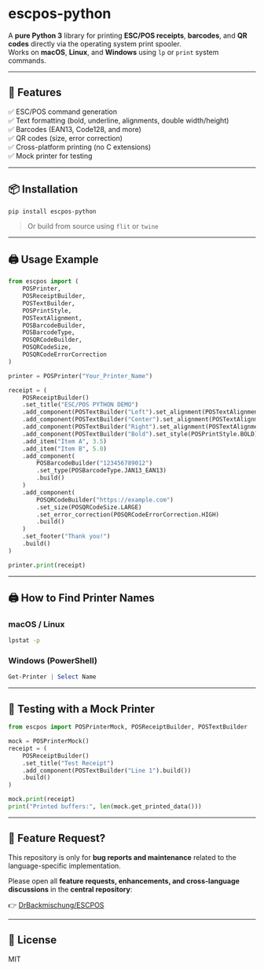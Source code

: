 # escpos-python

A **pure Python 3** library for printing **ESC/POS receipts**, **barcodes**, and **QR codes** directly via the operating system print spooler.  
Works on **macOS**, **Linux**, and **Windows** using `lp` or `print` system commands.

---

## 🚀 Features

✅ ESC/POS command generation  
✅ Text formatting (bold, underline, alignments, double width/height)  
✅ Barcodes (EAN13, Code128, and more)  
✅ QR codes (size, error correction)  
✅ Cross-platform printing (no C extensions)  
✅ Mock printer for testing

---

## 📦 Installation

```bash
pip install escpos-python
```

> Or build from source using `flit` or `twine`

---

## 🖨️ Usage Example

```python
from escpos import (
    POSPrinter,
    POSReceiptBuilder,
    POSTextBuilder,
    POSPrintStyle,
    POSTextAlignment,
    POSBarcodeBuilder,
    POSBarcodeType,
    POSQRCodeBuilder,
    POSQRCodeSize,
    POSQRCodeErrorCorrection
)

printer = POSPrinter("Your_Printer_Name")

receipt = (
    POSReceiptBuilder()
    .set_title("ESC/POS PYTHON DEMO")
    .add_component(POSTextBuilder("Left").set_alignment(POSTextAlignment.LEFT).build())
    .add_component(POSTextBuilder("Center").set_alignment(POSTextAlignment.CENTER).build())
    .add_component(POSTextBuilder("Right").set_alignment(POSTextAlignment.RIGHT).build())
    .add_component(POSTextBuilder("Bold").set_style(POSPrintStyle.BOLD).build())
    .add_item("Item A", 3.5)
    .add_item("Item B", 5.0)
    .add_component(
        POSBarcodeBuilder("123456789012")
        .set_type(POSBarcodeType.JAN13_EAN13)
        .build()
    )
    .add_component(
        POSQRCodeBuilder("https://example.com")
        .set_size(POSQRCodeSize.LARGE)
        .set_error_correction(POSQRCodeErrorCorrection.HIGH)
        .build()
    )
    .set_footer("Thank you!")
    .build()
)

printer.print(receipt)
```

---

## 🖨️ How to Find Printer Names

### macOS / Linux
```bash
lpstat -p
```

### Windows (PowerShell)
```powershell
Get-Printer | Select Name
```

---

## 🧪 Testing with a Mock Printer

```python
from escpos import POSPrinterMock, POSReceiptBuilder, POSTextBuilder

mock = POSPrinterMock()
receipt = (
    POSReceiptBuilder()
    .set_title("Test Receipt")
    .add_component(POSTextBuilder("Line 1").build())
    .build()
)

mock.print(receipt)
print("Printed buffers:", len(mock.get_printed_data()))
```

---

## 📣 Feature Request?

This repository is only for **bug reports and maintenance** related to the language-specific implementation.

Please open all **feature requests, enhancements, and cross-language discussions** in the **central repository**:  

👉 [DrBackmischung/ESCPOS](https://github.com/DrBackmischung/ESCPOS/issues)

---

## 📜 License

MIT
